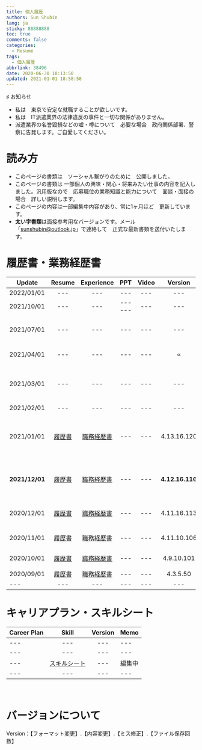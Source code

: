 ```yaml
---
title: 個人履歴
authors: Sun Shubin
lang: ja
sticky: 88888888
toc: true
comments: false
categories:
  - Resume
tags:
  - 個人履歴
abbrlink: 38496
date: 2020-06-30 18:13:50
updated: 2021-01-01 18:58:58
---
```

♯ お知らせ  
- 私は　東京で安定な就職することが欲しいです。
- 私は　IT派遣業界の法律違反の事件と一切な関係がありません。  
- 派遣業界の名誉毀損などの嘘・噂について　必要な場合　政府関係部署、警察に告発します。ご自愛してください。


# 読み方
- このページの書類は　ソーシャル繋がりのために　公開しました。 
- このページの書類は 一部個人の興味・関心・将来みたい仕事の内容を記入しました。汎用版なので　応募職位の業務知識と能力について　面談・面接の場合　詳しい説明します。 
- このページの内容は一部編集中内容があり、常に1ヶ月ほど　更新しています。
- **太い字書類**は面接参考用なバージョンです。メール「sunshubin@outlook.jp」で連絡して　正式な最新書類を送付いたします。 


# 履歴書・業務経歴書  

|Update|Resume|Experience|PPT|Video|Version|Memo
---|:---:|:--:|:---:|:---:|:---:|:---
2022/01/01|---|---|---|---|---|---
2021/10/01|---|---|------|---|---|---
2021/07/01|---|---|---|---|---|ビデオ公開予定
2021/04/01|---|---|---|---|∝|PPT公開予定
2021/03/01|---|---|---|---|---|研修内容更新待ち待ち
2021/02/01|---|---|---|---|---|---
2021/01/01|<a href="./Resume_Shubin_Sun_JA_履歴書_20201201_4.13.16.120.pdf" title="履歴書をダウンロード"  target="_blank">履歴書</a>|<a href="./Resume_Shubin_Sun_JA_職務経歴書_20201201_4.13.16.120.pdf" title="職務経歴書をダウンロード"  target="_blank">職務経歴書</a>|---|---|4.13.16.120|阝強み３ソリューション化予定
**2021/12/01**|<a href="./Resume_Shubin_Sun_JA_履歴書_20201201_4.12.16.116.pdf" title="履歴書をダウンロード"  target="_blank">履歴書</a>|<a href="./Resume_Shubin_Sun_JA_職務経歴書_20201201_4.12.16.116.pdf" title="職務経歴書をダウンロード"  target="_blank">職務経歴書</a> |---|---|**4.12.16.116**|**PRと経歴マトメを更新**
2020/12/01|<a href="./Resume_Shubin_Sun_JA_履歴書_20201201_4.11.16.113.pdf" title="履歴書をダウンロード"  target="_blank">履歴書</a>|<a href="./Resume_Shubin_Sun_JA_職務経歴書_20201201_4.11.16.113.pdf" title="職務経歴書をダウンロード"  target="_blank">職務経歴書</a> |---|---|4.11.16.113|強みグループ化
2020/11/01|<a href="./Resume_Shubin_Sun_JA_履歴書_20201101_4.11.10.106.pdf" title="履歴書をダウンロード"  target="_blank">履歴書</a>|<a href="./Resume_Shubin_Sun_JA_職務経歴書_20201101_4.11.10.106.pdf" title="職務経歴書をダウンロード"  target="_blank">職務経歴書</a> |---|---|4.11.10.106|強み更新
2020/10/01|<a href="./Resume_Shubin_Sun_JA_履歴書_20201001_4.9.10.101.pdf" title="履歴書をダウンロード"  target="_blank">履歴書</a>|<a href="./Resume_Shubin_Sun_JA_職務経歴書_20201001_4.9.10.101.pdf" title="職務経歴書をダウンロード"  target="_blank">職務経歴書</a> |---|---|4.9.10.101|強み追加
2020/09/01|<a href="./Resume_Shubin_Sun_JA_履歴書_20200901_4.3.5.50.pdf" title="履歴書をダウンロード"  target="_blank">履歴書</a>|<a href="./Resume_Shubin_Sun_JA_職務経歴書_20200901_4.3.5.50.pdf" title="職務経歴書をダウンロード"  target="_blank">職務経歴書</a>|---|---|4.3.5.50|---
---|---|---|---|---|---|---


# キャリアプラン・スキルシート

Career Plan|Skill|Version|Memo
---|:---:|:--:|:---
---|---|---|--- 
---|---|---|--- 
---|<a href="./Resume_Shubin_Sun_JA_スキルシート_20210101.pdf" title="スキルチェックシートをダウンロード"  target="_blank">スキルシート</a>|---|編集中
---|---|---|--- 

　　
# バージョンについて  

Version：【フォーマット変更】.【内容変更】.【ミス修正】.【ファイル保存回数】